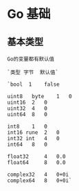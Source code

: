 #	Go 基础

## 基本类型

	Go的变量都有默认值

	`类型	字节	默认值`

	`bool  1	false

	uint8	byte	1	0
	uint16	2	0
	uint32	4	0
	uint64	8	0

	int8	1	0
	int16 rune	2	0
	int32 int 	4	0
	int64	8	0
	
	float32 	4	0.0
	float64		8	0.0

	complex32	4	0+0i
	complex64	8	0+0i`
